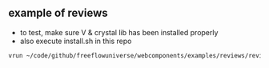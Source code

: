 
## example of reviews


- to test, make sure V & crystal lib has been installed properly
- also execute install.sh in this repo

```bash
vrun ~/code/github/freeflowuniverse/webcomponents/examples/reviews/reviews.v
```
